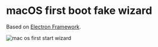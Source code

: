 # macOS first boot fake wizard 

Based on [Electron Framework](http://electron.atom.io/).  

![mac os first start wizard](http://i.imgur.com/XkLMMkL.png)


